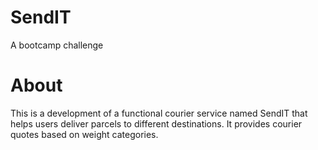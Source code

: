 # SendIT
A bootcamp challenge
# About
This is a development of a functional courier service named SendIT that helps users deliver parcels to different destinations. It provides courier quotes based on weight categories.
